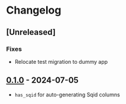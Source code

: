 # Changelog

## [Unreleased]

### Fixes

- Relocate test migration to dummy app

## [0.1.0](https://github.com/tbhb/sqids-rails/releases/tag/v0.1.0) - 2024-07-05

- `has_sqid` for auto-generating Sqid columns
